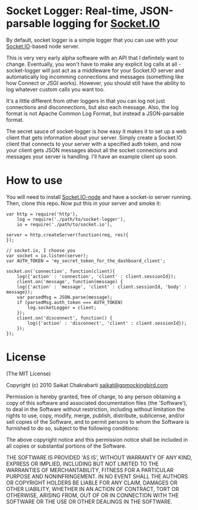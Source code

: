 Socket Logger: Real-time, JSON-parsable logging for [Socket.IO](http://github.com/learnboost/socket.io-node)
===============================================================

By default, socket logger is a simple logger that you can use with your [Socket.IO](http://github.com/learnboost/socket.io-node)-based node server.  

This is very very early alpha software with an API that I definitely want to change.  Eventually, you won't have to make any explicit log calls at all - socket-logger will just act as a middleware for your Socket.IO server and automatically log incomming connections and messages (something like how Connect or JSGI works).  However, you should still have the ability to log whatever custom calls you want too.

It's a little different from other loggers in that you can log not just connections and disconnections, but also each message.  Also, the log format is not Apache Common Log Format, but instead a JSON-parsable format.  

The secret sauce of socket-logger is how easy it makes it to set up a web client that gets information about your server.  Simply create a Socket.IO client that connects to your server with a specified auth token, and now your client gets JSON messages about all the socket connections and messages your server is handling.  I'll have an example client up soon.

How to use
============

You will need to install [Socket.IO-node](http://github.com/learnboost/socket.io-node) and have a socket-io server running.  Then, clone this repo.  Now put this in your server and smoke it:

    var http = require('http'), 
        log = require('./path/to/socket-logger'),
    	io = require('./path/to/socket.io'),

	server = http.createServer(function(req, res){
	});

	// socket.io, I choose you
    var socket = io.listen(server);
    var AUTH_TOKEN = 'my_secret_token_for_the_dashboard_client';

    socket.on('connection', function(client){
        log({'action' : 'connection', 'client' : client.sessionId});
        client.on('message', function(message) { 
	    log({'action' : 'message', 'client' : client.sessionId, 'body' : message});
	    var parsedMsg = JSON.parse(message);
	    if (parsedMsg.auth_token === AUTH_TOKEN)
	        log.socketLogger = client;
        });
        client.on('disconnect', function() {
            log({'action' : 'disconnect', 'client' : client.sessionId});
        });
    });
    
License
=======
(The MIT License)

Copyright (c) 2010 Saikat Chakrabarti <saikat@gomockingbird.com>

Permission is hereby granted, free of charge, to any person obtaining a copy of this software and associated documentation files (the 'Software'), to deal in the Software without restriction, including without limitation the rights to use, copy, modify, merge, publish, distribute, sublicense, and/or sell copies of the Software, and to permit persons to whom the Software is furnished to do so, subject to the following conditions:

The above copyright notice and this permission notice shall be included in all copies or substantial portions of the Software.

THE SOFTWARE IS PROVIDED 'AS IS', WITHOUT WARRANTY OF ANY KIND, EXPRESS OR IMPLIED, INCLUDING BUT NOT LIMITED TO THE WARRANTIES OF MERCHANTABILITY, FITNESS FOR A PARTICULAR PURPOSE AND NONINFRINGEMENT. IN NO EVENT SHALL THE AUTHORS OR COPYRIGHT HOLDERS BE LIABLE FOR ANY CLAIM, DAMAGES OR OTHER LIABILITY, WHETHER IN AN ACTION OF CONTRACT, TORT OR OTHERWISE, ARISING FROM, OUT OF OR IN CONNECTION WITH THE SOFTWARE OR THE USE OR OTHER DEALINGS IN THE SOFTWARE.